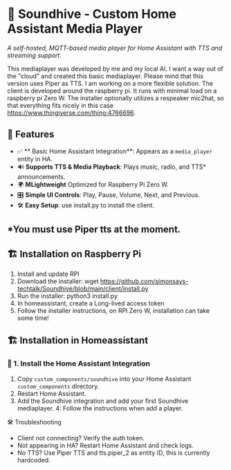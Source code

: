 # 🎵 Soundhive - Custom Home Assistant Media Player
*A self-hosted, MQTT-based media player for Home Assistant with TTS and streaming support.*

This mediaplayer was developed by me and my local AI. I want a way out of the "cloud" and created this basic mediaplayer.
Please mind that this version uses Piper as TTS. I am working on a more flexible solution. The client is developed around the raspberry pi. It runs with minimal load on a raspberry pi Zero W. The installer optionally utilizes a respeaker mic2hat, so that everything fits nicely in this case https://www.thingiverse.com/thing:4766696.

## 🚀 Features
- ✅ ** Basic Home Assistant Integration**: Appears as a `media_player` entity in HA.
- 🔊 **Supports TTS & Media Playback**: Plays music, radio, and TTS* announcements.
- 🌍 **MLightweight** Optimized for Raspberry Pi Zero W.
- 🎛️ **Simple UI Controls**: Play, Pause, Volume, Next, and Previous.
- 🛠️ **Easy Setup**: use install.py to install the client.

*You must use Piper tts at the moment.
---
## 🏗️ Installation on Raspberry Pi
1. Install and update RPI
2. Download the installer: wget https://github.com/simonsays-techtalk/Soundhive/blob/main/client/install.py
3. Run the installer: python3 install.py
4. In homeassistant, create a Long-lived access token
5. Follow the installer instructions, on RPI Zero W, installation can take some time!

## 🏗️ Installation in Homeassistant

### 📌 1. Install the Home Assistant Integration
1. Copy `custom_components/soundhive` into your Home Assistant `custom_components` directory.
2. Restart Home Assistant.
3. Add the Soundhive integration and add your first Soundhive mediaplayer.
4: Follow the instructions when add a player.

🛠️ Troubleshooting
- Client not connecting? Verify the auth token.
- Not appearing in HA? Restart Home Assistant and check logs.
- No TTS? Use Piper TTS and tts.piper_2 as entity ID, this is currently hardcoded.
